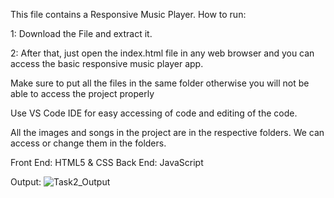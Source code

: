 This file contains a Responsive Music Player.
How to run:

1: Download the File and extract it.

2: After that, just open the index.html file in any web browser and you can access the basic responsive music player app.


Make sure to put all the files in the same folder otherwise you will not be able to access the project properly


Use VS Code IDE for easy accessing of code and editing of the code.


All the images and songs in the project are in the respective folders. We can access or change them in the folders.


Front End: HTML5 & CSS
Back End: JavaScript

Output:
![Task2_Output](https://github.com/w4lk3r07/CodeClauseInternship_Responsive_Music_Player/assets/90297892/3bf03ade-f9ea-436d-bd73-543a861567ad)

